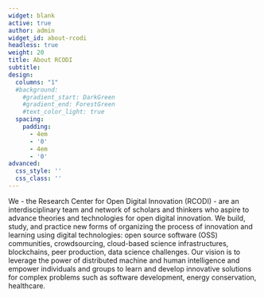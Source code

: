 ```yaml
---
widget: blank
active: true
author: admin
widget_id: about-rcodi
headless: true
weight: 20
title: About RCODI
subtitle: 
design:
  columns: "1"
  #background:
    #gradient_start: DarkGreen
    #gradient_end: ForestGreen
    #text_color_light: true
  spacing:
    padding:
      - 4em
      - '0'
      - 4em
      - '0'
advanced:
  css_style: ''
  css_class: ''
---
```


We - the Research Center for Open Digital Innovation (RCODI)  - are an interdisciplinary team and network of scholars and thinkers who aspire to advance theories and technologies for open digital innovation. We build, study, and practice new forms of organizing the process of innovation and learning using digital technologies:  open source software (OSS) communities, crowdsourcing, cloud-based science infrastructures, blockchains, peer production, data science challenges. Our vision is to leverage the power of distributed machine and human intelligence and empower individuals and groups to learn and develop innovative solutions for complex problems such as software development, energy conservation, healthcare. 
